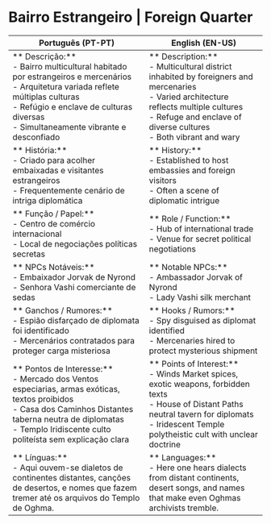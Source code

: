 #  Bairro Estrangeiro | Foreign Quarter

| **Português (PT-PT)**                                                                                                                                                                                                                  | **English (EN-US)**                                                                                                                                                                                                    |
| -------------------------------------------------------------------------------------------------------------------------------------------------------------------------------------------------------------------------------------- | ---------------------------------------------------------------------------------------------------------------------------------------------------------------------------------------------------------------------- |
| ** Descrição:**<br> - Bairro multicultural habitado por estrangeiros e mercenários<br> - Arquitetura variada reflete múltiplas culturas<br> - Refúgio e enclave de culturas diversas<br> - Simultaneamente vibrante e desconfiado    | ** Description:**<br> - Multicultural district inhabited by foreigners and mercenaries<br> - Varied architecture reflects multiple cultures<br> - Refuge and enclave of diverse cultures<br> - Both vibrant and wary |
| ** História:**<br> - Criado para acolher embaixadas e visitantes estrangeiros<br> - Frequentemente cenário de intriga diplomática                                                                                                    | ** History:**<br> - Established to host embassies and foreign visitors<br> - Often a scene of diplomatic intrigue                                                                                                    |
| ** Função / Papel:**<br> - Centro de comércio internacional<br> - Local de negociações políticas secretas                                                                                                                            | ** Role / Function:**<br> - Hub of international trade<br> - Venue for secret political negotiations                                                                                                                 |
| ** NPCs Notáveis:**<br> - Embaixador Jorvak de Nyrond<br> - Senhora Vashi  comerciante de sedas                                                                                                                                     | ** Notable NPCs:**<br> - Ambassador Jorvak of Nyrond<br> - Lady Vashi  silk merchant                                                                                                                                |
| ** Ganchos / Rumores:**<br> - Espião disfarçado de diplomata foi identificado<br> - Mercenários contratados para proteger carga misteriosa                                                                                           | ** Hooks / Rumors:**<br> - Spy disguised as diplomat identified<br> - Mercenaries hired to protect mysterious shipment                                                                                               |
| ** Pontos de Interesse:**<br> - Mercado dos Ventos  especiarias, armas exóticas, textos proibidos<br> - Casa dos Caminhos Distantes  taberna neutra de diplomatas<br> - Templo Iridiscente  culto politeísta sem explicação clara | ** Points of Interest:**<br> - Winds Market  spices, exotic weapons, forbidden texts<br> - House of Distant Paths  neutral tavern for diplomats<br> - Iridescent Temple  polytheistic cult with unclear doctrine  |
| ** Línguas:**<br> - Aqui ouvem-se dialetos de continentes distantes, canções de desertos, e nomes que fazem tremer até os arquivos do Templo de Oghma.                                                                               | ** Languages:**<br> - Here one hears dialects from distant continents, desert songs, and names that make even Oghmas archivists tremble.                                                                            |
























